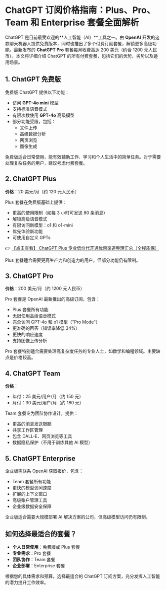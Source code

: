 # ChatGPT 订阅价格指南：Plus、Pro、Team 和 Enterprise 套餐全面解析

ChatGPT 是目前最受欢迎的**人工智能（AI）**工具之一。由 **OpenAI** 开发的这款聊天机器人提供免费版本，同时也推出了多个付费订阅套餐，解锁更多高级功能。最新发布的 **ChatGPT Pro** 套餐每月收费高达 200 美元（约合 1200 元人民币）。本文将详细介绍 ChatGPT 的所有付费套餐，包括它们的优势、劣势以及适用场景。

## 1. ChatGPT 免费版

免费版 ChatGPT 提供以下功能：
- 访问 **GPT-4o mini** 模型
- 支持标准语音模式
- 有限次数使用 **GPT-4o** 高级模型
- 部分功能受限，包括：
  - 文件上传
  - 高级数据分析
  - 网页浏览
  - 图像生成

免费版适合日常使用，能有效辅助工作、学习和个人生活中的简单任务。对于需要处理复杂任务的用户，建议考虑付费套餐。

## 2. ChatGPT Plus

**价格**：20 美元/月（约 120 元人民币）

Plus 套餐在免费版基础上提供：
- 更高的使用限制（如每 3 小时可发送 80 条消息）
- 解锁高级语音模式
- 有限访问新模型：o1 和 o1-mini
- 优先体验新功能
- 可使用自定义 GPTs

👉 [【点击查看】 ChatGPT Plus 专业低价代开通优惠渠道整理汇总（全程质保）](https://bit.ly/DaiKai)

Plus 套餐适合需要更高生产力和创造力的用户，但部分功能仍有限制。

## 3. ChatGPT Pro

**价格**：200 美元/月（约 1200 元人民币）

Pro 套餐是 OpenAI 最新推出的高级订阅，包含：
- Plus 套餐所有功能
- 无限使用高级语音模式
- 完全访问 GPT-4o 和 o1 模型（"Pro Mode"）
- 更准确的回答（错误率降低 34%）
- 更快的响应速度
- 支持图像上传分析

Pro 套餐特别适合需要处理高复杂度任务的专业人士，如数学和编程领域。主要缺点是价格较高。

## 4. ChatGPT Team

**价格**：
- 年付：25 美元/用户/月（约 150 元）
- 月付：30 美元/用户/月（约 180 元）

Team 套餐专为团队协作设计，提供：
- 更高的消息发送限额
- 共享工作区管理
- 包含 DALL-E、网页浏览等工具
- 数据隐私保护（不用于训练其他 AI 模型）

## 5. ChatGPT Enterprise

企业版需联系 OpenAI 获取报价，包含：
- Team 套餐所有功能
- 更快的模型访问速度
- 扩展的上下文窗口
- 高级账户管理工具
- 企业级数据安全保障

企业版适合需要大规模部署 AI 解决方案的公司，但高级模型访问仍有限制。

## 如何选择最适合的套餐？

- **个人日常使用**：免费版或 Plus 套餐
- **专业需求**：Pro 套餐
- **团队协作**：Team 套餐
- **企业部署**：Enterprise 套餐

根据您的具体需求和预算，选择最适合的 ChatGPT 订阅方案，充分发挥人工智能的潜力提升工作效率。
